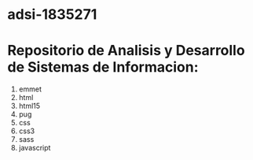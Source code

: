 # adsi-1835271
Repositorio de Analisis y Desarrollo de Sistemas de Informacion:
================================================================
1. emmet 
2. html
3. html15
4. pug
5. css
6. css3
7. sass
8. javascript
 